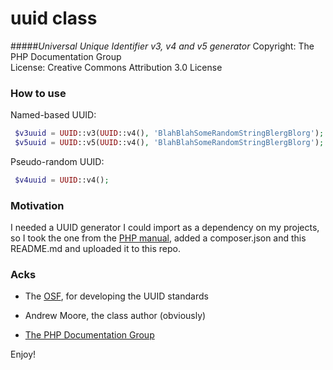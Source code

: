 uuid class
==========
#####*Universal Unique Identifier v3, v4 and v5 generator*
 Copyright: The PHP Documentation Group<br />
 License: Creative Commons Attribution 3.0 License
 
### How to use

Named-based UUID:

```php
 $v3uuid = UUID::v3(UUID::v4(), 'BlahBlahSomeRandomStringBlergBlorg');
 $v5uuid = UUID::v5(UUID::v4(), 'BlahBlahSomeRandomStringBlergBlorg');
```

Pseudo-random UUID:
 
```php
 $v4uuid = UUID::v4();
```

### Motivation

I needed a UUID generator I could import as a dependency on my projects, so I 
took the one from the 
[PHP manual](http://www.php.net/manual/en/function.uniqid.php#94959), added a 
composer.json and this README.md and uploaded it to this repo.

### Acks

- The [OSF](http://www.opengroup.org/), for developing the UUID standards 

- Andrew Moore, the class author (obviously) 

- [The PHP Documentation Group](http://php.net/docs.php)


Enjoy!

